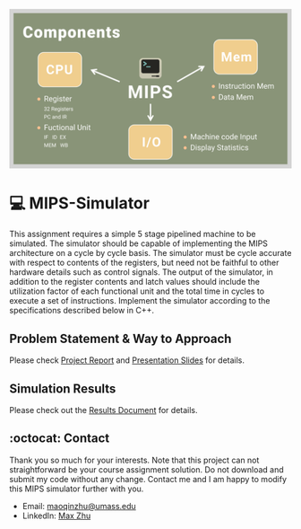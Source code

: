 ![MIPS](https://github.com/MaxyZhu75/MIPS-Simulator/blob/main/summary/Components.png)
# 💻 MIPS-Simulator
This assignment requires a simple 5 stage pipelined machine to be simulated. The simulator should be capable of implementing the MIPS architecture on a cycle by cycle basis. The simulator must be cycle accurate with respect to contents of the registers, but need not be faithful to other hardware details such as control signals. The output of the simulator, in addition to the register contents and latch values should include the utilization factor of each functional unit and the total time in cycles to execute a set of instructions. Implement the simulator according to the specifications described below in C++.
## Problem Statement & Way to Approach
Please check [Project Report](https://github.com/MaxyZhu75/MIPS-Simulator/blob/main/summary/report/ProjectReport.pdf) and [Presentation Slides](https://github.com/MaxyZhu75/MIPS-Simulator/blob/main/summary/slides/PresentationSlides.pdf) for details.
## Simulation Results
Please check out the [Results Document](https://github.com/MaxyZhu75/MIPS-Simulator/blob/main/summary/results/SimulationResult.pdf) for details.
## :octocat: Contact
Thank you so much for your interests. Note that this project can not straightforward be your course assignment solution. Do not download and submit my code without any change. Contact me and I am happy to modify this MIPS simulator further with you.
* Email: maoqinzhu@umass.edu
* LinkedIn: [Max Zhu](https://www.linkedin.com/in/maoqin-zhu/)
